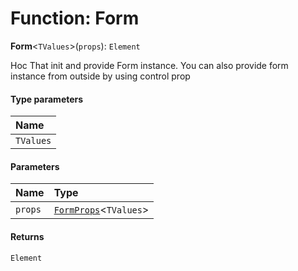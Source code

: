 # Function: Form

**Form**<`TValues`>(`props`): `Element`

Hoc That init and provide Form instance. You can also provide form instance from outside by using control prop

#### Type parameters

| Name |
| :------ |
| `TValues` |

#### Parameters

| Name | Type |
| :------ | :------ |
| `props` | [`FormProps`](/en/auto-docs/form/types/FormProps.md)<`TValues`> |

#### Returns

`Element`
